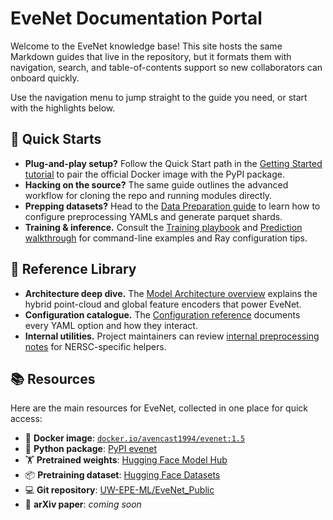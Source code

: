 # EveNet Documentation Portal

Welcome to the EveNet knowledge base! This site hosts the same Markdown guides that live in the repository, but it formats them with navigation, search, and table-of-contents support so new collaborators can onboard quickly.

Use the navigation menu to jump straight to the guide you need, or start with the highlights below.

## 🚀 Quick Starts

- **Plug-and-play setup?** Follow the Quick Start path in the [Getting Started tutorial](getting_started.md) to pair the official Docker image with the PyPI package.
- **Hacking on the source?** The same guide outlines the advanced workflow for cloning the repo and running modules directly.
- **Prepping datasets?** Head to the [Data Preparation guide](data_preparation.md) to learn how to configure preprocessing YAMLs and generate parquet shards.
- **Training & inference.** Consult the [Training playbook](train.md) and [Prediction walkthrough](predict.md) for command-line examples and Ray configuration tips.

## 🧠 Reference Library

- **Architecture deep dive.** The [Model Architecture overview](model_architecture.md) explains the hybrid point-cloud and global feature encoders that power EveNet.
- **Configuration catalogue.** The [Configuration reference](configuration.md) documents every YAML option and how they interact.
- **Internal utilities.** Project maintainers can review [internal preprocessing notes](preprocess_internal_only.md) for NERSC-specific helpers.


## 📚 Resources

Here are the main resources for EveNet, collected in one place for quick access:

- 🐳 **Docker image**: [`docker.io/avencast1994/evenet:1.5`](https://hub.docker.com/r/avencast1994/evenet)  
- 🐍 **Python package**: [PyPI evenet](https://pypi.org/project/evenet/)  
- 🏋️ **Pretrained weights**: [Hugging Face Model Hub](https://huggingface.co/Avencast/EveNet/tree/main)  
- 📦 **Pretraining dataset**: [Hugging Face Datasets](https://huggingface.co/datasets/Avencast/EveNet)  
- 💻 **Git repository**: [UW-EPE-ML/EveNet_Public](https://github.com/UW-EPE-ML/EveNet_Public)  
- 📄 **arXiv paper**: *coming soon*  